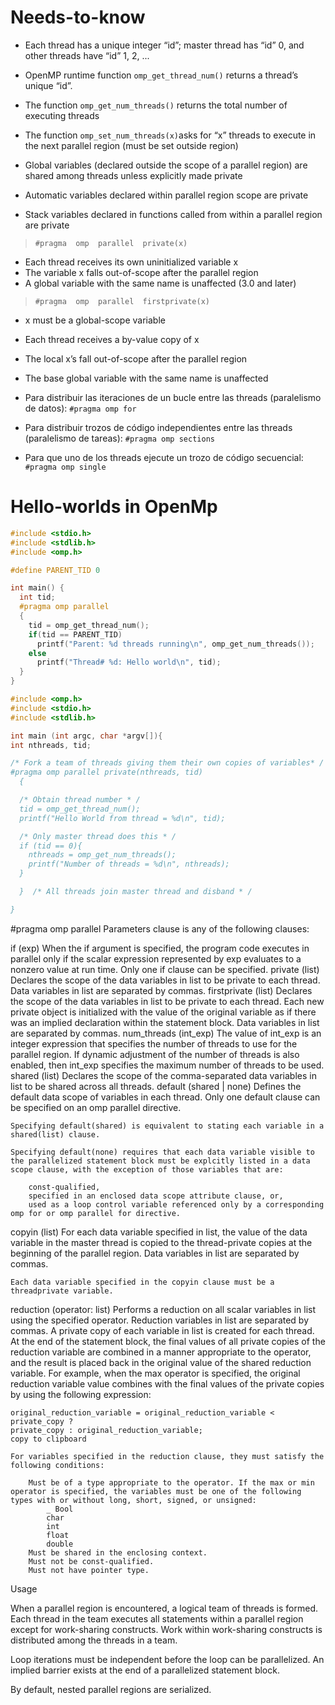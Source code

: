 # Needs-to-know

+ Each thread has a unique integer “id”; master thread has “id” 0, and other threads have “id” 1, 2, ...

+ OpenMP runtime function  `omp_get_thread_num()` returns a thread’s unique “id”.

+ The function `omp_get_num_threads()` returns the total number of executing threads

+ The function `omp_set_num_threads(x)`asks for “x” threads to execute in the next parallel region (must be set outside region)

+ Global variables (declared outside the scope of a parallel region) are shared among threads unless explicitly made private

+ Automatic variables declared within parallel region scope are private

+ Stack variables declared in functions called from within a parallel region are private

>`#pragma  omp  parallel  private(x)`
+ Each thread receives its own uninitialized variable x
+ The variable x falls out-of-scope after the parallel region
+ A global variable with the same name is unaffected  (3.0 and later)

> `#pragma  omp  parallel  firstprivate(x)`
+ x must be a global-scope variable
+ Each thread receives a by-value copy of x
+ The local x’s fall out-of-scope after the parallel region
+ The base global variable with the same name is unaffected

+ Para distribuir las iteraciones de un bucle entre las threads (paralelismo de datos): `#pragma omp for`

+ Para distribuir trozos de código independientes entre las threads (paralelismo de tareas): `#pragma omp sections`

+ Para que uno de los threads ejecute un trozo de código secuencial: `#pragma omp single`

# Hello-worlds in OpenMp

~~~c
#include <stdio.h>
#include <stdlib.h>
#include <omp.h>

#define PARENT_TID 0

int main() {
  int tid;
  #pragma omp parallel
  {
    tid = omp_get_thread_num();
    if(tid == PARENT_TID)
      printf("Parent: %d threads running\n", omp_get_num_threads());
    else
      printf("Thread# %d: Hello world\n", tid);
  }
}
~~~

~~~c
#include <omp.h>
#include <stdio.h>
#include <stdlib.h>

int main (int argc, char *argv[]){
int nthreads, tid;

/* Fork a team of threads giving them their own copies of variables* /
#pragma omp parallel private(nthreads, tid)
  {

  /* Obtain thread number * /
  tid = omp_get_thread_num();
  printf("Hello World from thread = %d\n", tid);

  /* Only master thread does this * /
  if (tid == 0){
    nthreads = omp_get_num_threads();
    printf("Number of threads = %d\n", nthreads);
  }

  }  /* All threads join master thread and disband * /

}
~~~

#pragma omp parallel
Parameters
clause is any of the following clauses:

if (exp)
    When the if argument is specified, the program code executes in parallel only if the scalar expression represented by exp evaluates to a nonzero value at run time. Only one if clause can be specified.
private (list)
    Declares the scope of the data variables in list to be private to each thread. Data variables in list are separated by commas.
firstprivate (list)
    Declares the scope of the data variables in list to be private to each thread. Each new private object is initialized with the value of the original variable as if there was an implied declaration within the statement block. Data variables in list are separated by commas.
num_threads (int_exp)
    The value of int_exp is an integer expression that specifies the number of threads to use for the parallel region. If dynamic adjustment of the number of threads is also enabled, then int_exp specifies the maximum number of threads to be used.
shared (list)
    Declares the scope of the comma-separated data variables in list to be shared across all threads.
default (shared | none)
    Defines the default data scope of variables in each thread. Only one default clause can be specified on an omp parallel directive.

    Specifying default(shared) is equivalent to stating each variable in a shared(list) clause.

    Specifying default(none) requires that each data variable visible to the parallelized statement block must be explcitly listed in a data scope clause, with the exception of those variables that are:

        const-qualified,
        specified in an enclosed data scope attribute clause, or,
        used as a loop control variable referenced only by a corresponding omp for or omp parallel for directive.

copyin (list)
    For each data variable specified in list, the value of the data variable in the master thread is copied to the thread-private copies at the beginning of the parallel region. Data variables in list are separated by commas.

    Each data variable specified in the copyin clause must be a threadprivate variable.
reduction (operator: list)
    Performs a reduction on all scalar variables in list using the specified operator. Reduction variables in list are separated by commas.
    A private copy of each variable in list is created for each thread. At the end of the statement block, the final values of all private copies of the reduction variable are combined in a manner appropriate to the operator, and the result is placed back in the original value of the shared reduction variable. For example, when the max operator is specified, the original reduction variable value combines with the final values of the private copies by using the following expression:

    original_reduction_variable = original_reduction_variable < private_copy ?
    private_copy : original_reduction_variable;
    copy to clipboard

    For variables specified in the reduction clause, they must satisfy the following conditions:

        Must be of a type appropriate to the operator. If the max or min operator is specified, the variables must be one of the following types with or without long, short, signed, or unsigned:
            _ Bool
            char
            int
            float
            double
        Must be shared in the enclosing context.
        Must not be const-qualified.
        Must not have pointer type.

Usage

When a parallel region is encountered, a logical team of threads is formed. Each thread in the team executes all statements within a parallel region except for work-sharing constructs. Work within work-sharing constructs is distributed among the threads in a team.

Loop iterations must be independent before the loop can be parallelized. An implied barrier exists at the end of a parallelized statement block.

By default, nested parallel regions are serialized.
